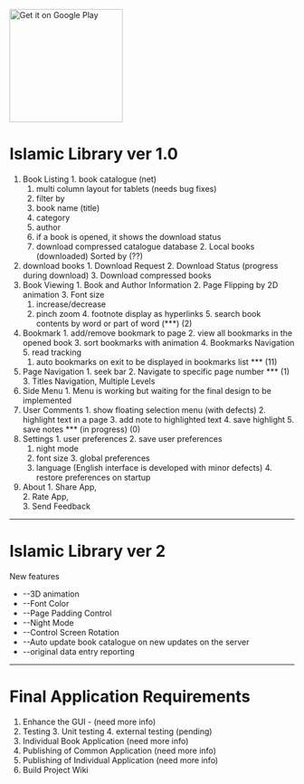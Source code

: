 <a href='https://play.google.com/store/apps/details?id=com.fekracomputers.islamiclibrary&pcampaignid=MKT-Other-global-all-co-prtnr-py-PartBadge-Mar2515-1'><img alt='Get it on Google Play' width="200px" src='https://play.google.com/intl/en_us/badges/images/generic/en_badge_web_generic.png'/></a>

# Islamic Library ver 1.0


  1. Book Listing
    1. book catalogue (net)
      1. multi column layout for tablets (needs bug fixes)
      2. filter by
        1. book name (title)
        2. category
        3. author
      3. if a book is opened, it shows the download status
      4. download compressed catalogue database
    2. Local books (downloaded) Sorted by (??)
  2. download books
    1. Download Request
    2. Download Status (progress during download)
    3. Download compressed books
  3. Book Viewing
    1. Book and Author Information
    2. Page Flipping by 2D animation
    3. Font size
      1. increase/decrease
      2. pinch zoom
    4. footnote display as hyperlinks
    5. search book contents by word or part of word (\*\*\*) (2)
  4. Bookmark
    1. add/remove bookmark to page
    2. view all bookmarks in the opened book
    3. sort bookmarks with animation
    4. Bookmarks Navigation
    5. read tracking
      1. auto bookmarks on exit to be displayed in bookmarks list \*\*\* (11)
  5. Page Navigation
    1. seek bar
    2. Navigate to specific page number \*\*\* (1)
    3. Titles Navigation, Multiple Levels
  6. Side Menu
    1. Menu is working but waiting for the final design to be implemented
  7. User Comments
    1. show floating selection menu (with defects)
    2. highlight text in a page
    3. add note to highlighted text
    4. save highlight
    5. save notes \*\*\* (in progress) (0)
  8. Settings
    1. user preferences
    2. save user preferences
      1. night mode
      2. font size
    3. global preferences
      1. language (English interface is developed with minor defects)
    4. restore preferences on startup
  9. About
    1. Share App,        
    2. Rate App,       
    3. Send Feedback  


------------------------------------------------------------------

# Islamic Library ver 2

New features

- --3D animation
- --Font Color
- --Page Padding Control
- --Night Mode
- --Control Screen Rotation
- --Auto update book catalogue on new updates on the server
- --original data entry reporting

------------------------------------------------------------------------
# Final Application Requirements
  
  1. Enhance the GUI - (need more info)
  2. Testing
    3. Unit testing
    4. external testing (pending)
  6. Individual Book Application (need more info)
  7. Publishing of Common Application (need more info)
  8. Publishing of Individual Application (need more info)
  9. Build Project Wiki
